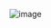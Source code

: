 		
![image](https://user-images.githubusercontent.com/82740867/160286432-5c70145a-2d72-4a89-b6b7-90a2c90ebe9e.png)

